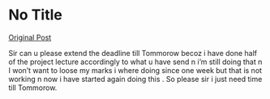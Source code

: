 # No Title

[Original Post](https://discourse.onlinedegree.iitm.ac.in/t/166816/24)

<p>Sir can u please extend the deadline till Tommorow becoz i have done half of the project lecture accordingly to what u have send n i’m still doing that n I won’t want to loose my marks i where doing since one week but that is not working n now i have started again doing this . So please sir i just need time till Tommorow.</p>